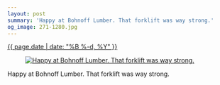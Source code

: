 ```yaml
---
layout: post
summary: 'Happy at Bohnoff Lumber. That forklift was way strong.'
og_image: 271-1280.jpg
---
```


<p>
 <time>
  <a href="/271">
   {{ page.date | date: "%B %-d, %Y" }}
  </a>
 </time>
 <a href="/271">
  <figure data-taken="1/10/2014">
   <img alt="Happy at Bohnoff Lumber. That forklift was way strong." sizes="(min-width: 700px) 50vw, calc(100vw - 2rem)" src="{{ site.assets_url }}/271-640.jpg" srcset="{{ site.assets_url }}/271-1280.jpg 1280w, {{ site.assets_url }}/271-960.jpg 960w, {{ site.assets_url }}/271-640.jpg 640w, {{ site.assets_url }}/271-320.jpg 320w"/>
  </figure>
 </a>
 <span>
  Happy at Bohnoff Lumber. That forklift was way strong.
 </span>
</p>
